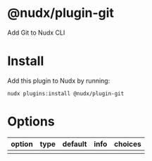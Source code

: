 @nudx/plugin-git
================

Add Git to Nudx CLI

# Install

Add this plugin to Nudx by running:

```
nudx plugins:install @nudx/plugin-git
```

# Options

| option  | type     | default   | info                        | choices |
|---------|----------|-----------|-----------------------------|---------|
|         |          |           |                             |         |
